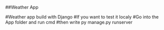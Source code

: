 ##Weather App



#Weather app build with Django
#If you want to test it localy
  #Go into the App folder and run cmd
  #then write py manage.py runserver
